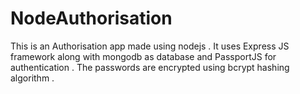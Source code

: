 # NodeAuthorisation
This is an Authorisation app  made using nodejs .
It uses Express JS framework along with mongodb as database and PassportJS for authentication .
The passwords are encrypted using bcrypt hashing algorithm .
